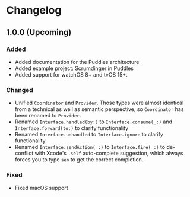 # Changelog

## 1.0.0 (Upcoming)

### Added

- Added documentation for the Puddles architecture
- Added example project: Scrumdinger in Puddles
- Added support for watchOS 8+ and tvOS 15+.

### Changed

- Unified `Coordinator` and `Provider`. Those types were almost identical from a technical as well as semantic perspective, so `Coordinator` has been renamed to `Provider`.
- Renamed `Interface.handled(by:)` to `Interface.consume(_:)` and `Interface.forward(to:)` to clarify functionality
- Renamed `Interface.unhandled` to `Interface.ignore` to clarify functionality
- Renamed `Interface.sendAction(_:)` to `Interface.fire(_:)` to de-conflict with Xcode's `.self` auto-complete suggestion, which always forces you to type `sen` to get the correct completion.

### Fixed

- Fixed macOS support
